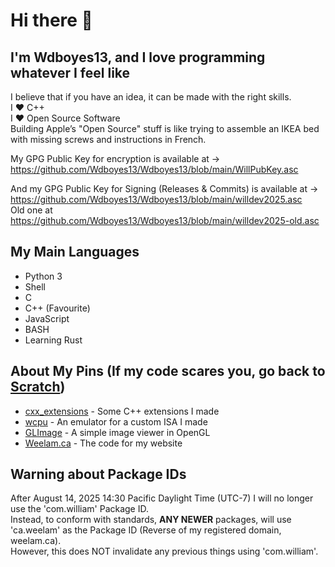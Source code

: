 # Hi there 👋

## I'm Wdboyes13, and I love programming whatever I feel like  
  
I believe that if you have an idea, it can be made with the right skills.  
I ❤️ C++  
I ❤️ Open Source Software  
Building Apple’s "Open Source" stuff is like trying to assemble an IKEA bed with missing screws and instructions in French.  
  
My GPG Public Key for encryption is available at →  
https://github.com/Wdboyes13/Wdboyes13/blob/main/WillPubKey.asc  
  
And my GPG Public Key for Signing (Releases & Commits) is available at →  
https://github.com/Wdboyes13/Wdboyes13/blob/main/willdev2025.asc  
Old one at https://github.com/Wdboyes13/Wdboyes13/blob/main/willdev2025-old.asc  
  
## My Main Languages  
- Python 3  
- Shell  
- C  
- C++ (Favourite)
- JavaScript
- BASH
- Learning Rust

## About My Pins (If my code scares you, go back to [Scratch](https://scratch.mit.edu))  

- [cxx_extensions](https://github.com/Wdboyes13/cxx_extensions) - Some C++ extensions I made  
- [wcpu](https://github.com/Wdboyes13/wcpu) - An emulator for a custom ISA I made   
- [GLImage](https://github.com/Wdboyes13/GLImage) - A simple image viewer in OpenGL
- [Weelam.ca](https://github.com/Wdboyes13/Weelam.ca) - The code for my website  

## Warning about Package IDs  
After August 14, 2025 14:30 Pacific Daylight Time (UTC-7) I will no longer use the 'com.william' Package ID.  
Instead, to conform with standards, __ANY NEWER__ packages, will use 'ca.weelam' as the Package ID (Reverse of my registered domain, weelam.ca).  
However, this does NOT invalidate any previous things using 'com.william'.  
